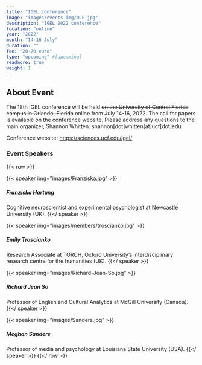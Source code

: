```yaml
---
title: "IGEL conference"
image: "images/events-img/UCF.jpg"
description: "IGEL 2022 conference"
location: "online"
year: "2022"
month: "14-16 July"
duration: ""
fee: "20-70 euro"
type: "upcoming" #[upcoming]
readmore: true
weight: 1
---
```


## About Event
The 18th IGEL conference will be held ~~on the University of Central Florida campus in Orlando, Florida~~ online from July 14-16, 2022. The call for papers is available on the conference website. Please address any questions to the main organizer, Shannon Whitten: shannon[dot]whitten[at]ucf[dot]edu

Conference website: https://sciences.ucf.edu/igel/

### Event Speakers

{{< row >}}

{{< speaker img="images/Franziska.jpg" >}}
##### Franziska Hartung
Cognitive neuroscientist and experimental psychologist at Newcastle University (UK).
{{</ speaker >}}

{{< speaker img="images/members/troscianko.jpg" >}}
##### Emily Troscianko
Research Associate at TORCH, Oxford University’s interdisciplinary research centre for the humanities (UK).
{{</ speaker >}}

{{< speaker img="images/Richard-Jean-So.jpg" >}}
##### Richard Jean So
Professor of English and Cultural Analytics at McGill University (Canada).
{{</ speaker >}}

{{< speaker img="images/Sanders.jpg" >}}
##### Meghan Sanders
Professor of media and psychology at Louisiana State University (USA).
{{</ speaker >}}
{{</ row >}}